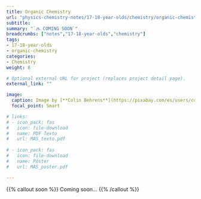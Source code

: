 ```yaml
---
title: Organic Chemistry
url: "physics-chemistry-notes/17-18-year-olds/chemistry/organic-chemistry"
subtitle: 
summary: "`🔜 COMING SOON`"
breadcrumbs: ["notes","17-18-year-olds","chemistry"]
tags:
- 17-18-year-olds
- organic-chemistry
categories:
- Chemistry
weight: 8

# Optional external URL for project (replaces project detail page).
external_link: ""

image:
  caption: Image by [**Colin Behrens**](https://pixabay.com/es/users/colin00b-346653/) on [Pixabay](https://pixabay.com/es/)
  focal_point: Smart

# links:
# - icon_pack: fas
#   icon: file-download
#   name: PDF Texto
#   url: MAS_texto.pdf
  
# - icon_pack: fas
#   icon: file-download
#   name: Póster
#   url: MAS_poster.pdf

---
```


{{% callout soon %}}
Coming soon...
{{% /callout %}}
